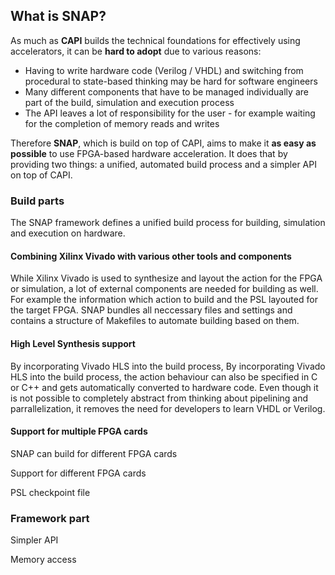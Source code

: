 ## What is SNAP?

As much as **CAPI** builds the technical foundations for effectively using accelerators, it can be **hard to adopt** due to various reasons:

* Having to write hardware code \(Verilog / VHDL\) and switching from procedural to state-based thinking may be hard for software engineers
* Many different components that have to be managed individually are part of the build, simulation and execution process
* The API leaves a lot of responsibility for the user - for example waiting for the completion of memory reads and writes

Therefore **SNAP**, which is build on top of CAPI, aims to make it **as easy as possible** to use FPGA-based hardware acceleration. It does that by providing two things: a unified, automated build process and a simpler API on top of CAPI.

### Build parts

The SNAP framework defines a unified build process for building, simulation and execution on hardware.

#### Combining Xilinx Vivado with various other tools and components

While Xilinx Vivado is used to synthesize and layout the action for the FPGA or simulation, a lot of external components are needed for building as well. For example the information which action to build and the PSL layouted for the target FPGA. SNAP bundles all neccessary files and settings and contains a structure of Makefiles to automate building based on them.

#### High Level Synthesis support

By incorporating Vivado HLS into the build process,
By incorporating Vivado HLS into the build process, the action behaviour can also be specified in C or C++ and gets automatically converted to hardware code. Even though it is not possible to completely abstract from thinking about pipelining and parrallelization, it removes the need for developers to learn VHDL or Verilog.

#### Support for multiple FPGA cards


SNAP can build for different FPGA cards 

Support for different FPGA cards

PSL checkpoint file

### Framework part

Simpler API

Memory access


